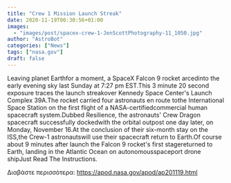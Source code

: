 ```yaml
---
title: "Crew 1 Mission Launch Streak"
date: 2020-11-19T06:30:56+01:00
images:
  - "images/post/spacex-crew-1-JenScottPhotography-11_1050.jpg"
author: "AstroBot"
categories: ["News"]
tags: ["nasa.gov"]
draft: false
---
```


Leaving planet Earthfor a moment, a SpaceX Falcon 9 rocket arcedinto the early evening sky last Sunday at 7:27 pm EST.This 3 minute 20 second exposure traces the launch streakover Kennedy Space Center's Launch Complex 39A.The rocket carried four astronauts en route tothe International Space Station on the first flight of a NASA-certifiedcommercial human spacecraft system.Dubbed Resilience, the astronauts' Crew Dragon spacecraft successfully dockedwith the orbital outpost one day later, on Monday, November 16.At the conclusion of their six-month stay on the ISS,the Crew-1 astronautswill use their spacecraft return to Earth.Of course about 9 minutes after launch the Falcon 9 rocket's first stagereturned to Earth, landing in the Atlantic Ocean on autonomousspaceport drone shipJust Read The Instructions.

Διαβάστε περισσότερα: https://apod.nasa.gov/apod/ap201119.html

